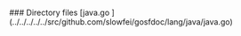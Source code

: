 
<br/>
### Directory files
[java.go ](../../../../../src/github.com/slowfei/gosfdoc/lang/java/java.go)
